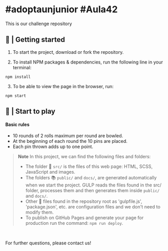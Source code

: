 # #adoptaunjunior #Aula42

This is our challenge repository

## 🎳 | Getting started

1. To start the project, download or fork the repository.

2. To install NPM packages & dependencies, run the following line in your terminal:
~~~
npm install
~~~

3. To be able to view the page in the browser, run:
~~~
npm start
~~~

## 🎳 | Start to play
#### Basic rules
- 10 rounds of 2 rolls maximum per round are bowled.
- At the beginning of each round the 10 pins are placed.
- Each pin thrown adds up to one point.

> **Note** In this project, we can find the following files and folders:
>- The folder 📂 `src/` is the files of this web page: HTML, SCSS, JavaScript and images.
>- The folders 📚 `public/` and `docs/`, are generated automatically when we start the project. GULP reads the files found in the src/ folder, processes them and then generates them inside `public/` and `docs/`.
>- Other 📝 files found in the repository root as 'gulpfile.js', 'package.json', etc. are configuration files and we don't need to modify them.
>-  To publish on GitHub Pages and generate your page for production run the command: `npm run deploy`.


&nbsp;


For further questions, please contact us!
